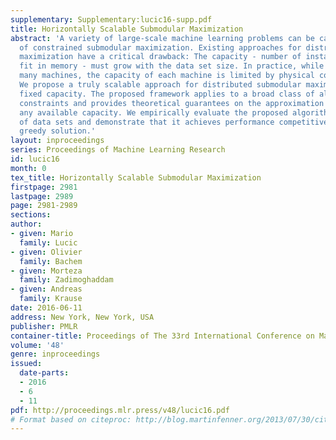 ```yaml
---
supplementary: Supplementary:lucic16-supp.pdf
title: Horizontally Scalable Submodular Maximization
abstract: 'A variety of large-scale machine learning problems can be cast as instances
  of constrained submodular maximization. Existing approaches for distributed submodular
  maximization have a critical drawback: The capacity - number of instances that can
  fit in memory - must grow with the data set size. In practice, while one can provision
  many machines, the capacity of each machine is limited by physical constraints.
  We propose a truly scalable approach for distributed submodular maximization under
  fixed capacity. The proposed framework applies to a broad class of algorithms and
  constraints and provides theoretical guarantees on the approximation factor for
  any available capacity. We empirically evaluate the proposed algorithm on a variety
  of data sets and demonstrate that it achieves performance competitive with the centralized
  greedy solution.'
layout: inproceedings
series: Proceedings of Machine Learning Research
id: lucic16
month: 0
tex_title: Horizontally Scalable Submodular Maximization
firstpage: 2981
lastpage: 2989
page: 2981-2989
sections: 
author:
- given: Mario
  family: Lucic
- given: Olivier
  family: Bachem
- given: Morteza
  family: Zadimoghaddam
- given: Andreas
  family: Krause
date: 2016-06-11
address: New York, New York, USA
publisher: PMLR
container-title: Proceedings of The 33rd International Conference on Machine Learning
volume: '48'
genre: inproceedings
issued:
  date-parts:
  - 2016
  - 6
  - 11
pdf: http://proceedings.mlr.press/v48/lucic16.pdf
# Format based on citeproc: http://blog.martinfenner.org/2013/07/30/citeproc-yaml-for-bibliographies/
---
```

